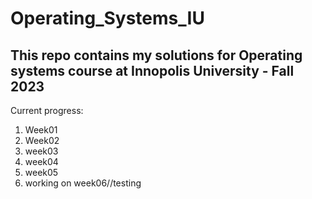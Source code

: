 # Operating_Systems_IU
This repo contains my solutions for Operating systems course at Innopolis University - Fall 2023 
---
Current progress:

1. Week01
2. Week02
3. week03
4. week04
5. week05
6. working on week06//testing
   
